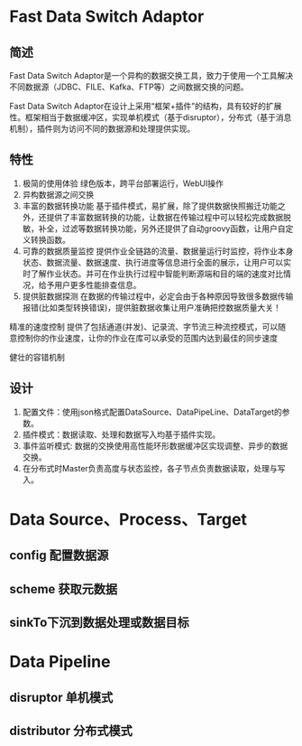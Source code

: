 # Fast Data Switch Adaptor

## 简述

Fast Data Switch Adaptor是一个异构的数据交换工具，致力于使用一个工具解决不同数据源（JDBC、FILE、Kafka、FTP等）之间数据交换的问题。

Fast Data Switch Adaptor在设计上采用“框架+插件”的结构，具有较好的扩展性。框架相当于数据缓冲区，实现单机模式（基于disruptor），分布式（基于消息机制），插件则为访问不同的数据源和处理提供实现。



## 特性


1. 极简的使用体验
   绿色版本，跨平台部署运行，WebUI操作
3. 异构数据源之间交换
4. 丰富的数据转换功能
   基于插件模式，易扩展，除了提供数据快照搬迁功能之外，还提供了丰富数据转换的功能，让数据在传输过程中可以轻松完成数据脱敏，补全，过滤等数据转换功能，另外还提供了自动groovy函数，让用户自定义转换函数。
5. 可靠的数据质量监控
提供作业全链路的流量、数据量运行时监控，将作业本身状态、数据流量、数据速度、执行进度等信息进行全面的展示，让用户可以实时了解作业状态。并可在作业执行过程中智能判断源端和目的端的速度对比情况，给予用户更多性能排查信息。
6. 提供脏数据探测
在数据的传输过程中，必定会由于各种原因导致很多数据传输报错(比如类型转换错误)，提供脏数据收集让用户准确把控数据质量大关！

精准的速度控制
提供了包括通道(并发)、记录流、字节流三种流控模式，可以随意控制你的作业速度，让你的作业在库可以承受的范围内达到最佳的同步速度

健壮的容错机制

  
## 设计

1. 配置文件：使用json格式配置DataSource、DataPipeLine、DataTarget的参数。
2. 插件模式：数据读取、处理和数据写入均基于插件实现。
3. 事件监听模式: 数据的交换使用高性能环形数据缓冲区实现调整、异步的数据交换。
4. 在分布式时Master负责高度与状态监控，各子节点负责数据读取，处理与写入。

# Data Source、Process、Target

## config 配置数据源

## scheme 获取元数据

## sinkTo下沉到数据处理或数据目标



# Data Pipeline

## disruptor 单机模式

## distributor 分布式模式